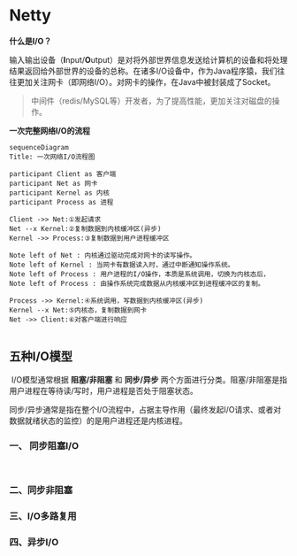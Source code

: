 # Netty



**什么是I/O？**

输入输出设备（**I**nput/**O**utput）是对将外部世界信息发送给计算机的设备和将处理结果返回给外部世界的设备的总称。在诸多I/O设备中，作为Java程序猿，我们往往更加关注网卡（即网络I/O）。对网卡的操作，在Java中被封装成了Socket。

> 中间件（redis/MySQL等）开发者，为了提高性能，更加关注对磁盘的操作。



**一次完整网络I/O的流程**

~~~mermaid
sequenceDiagram
Title: 一次网络I/O流程图

participant Client as 客户端
participant Net as 网卡
participant Kernel as 内核
participant Process as 进程

Client ->> Net:①发起请求
Net --x Kernel:②复制数据到内核缓冲区(异步)
Kernel ->> Process:③复制数据到用户进程缓冲区

Note left of Net : 内核通过驱动完成对网卡的读写操作。
Note left of Kernel : 当网卡有数据读入时，通过中断通知操作系统。
Note left of Process : 用户进程的I/O操作，本质是系统调用，切换为内核态后，
Note left of Process : 由操作系统完成数据从内核缓冲区到进程缓冲区的复制。

Process ->> Kernel:④系统调用，写数据到内核缓冲区(异步)
Kernel --x Net:⑤内核态，复制数据到网卡
Net ->> Client:⑥对客户端进行响应


~~~



## 五种I/O模型

​	I/O模型通常根据 **阻塞/非阻塞** 和 **同步/异步** 两个方面进行分类。阻塞/非阻塞是指用户进程在等待读/写时，用户进程是否处于阻塞状态。

同步/异步通常是指在整个I/O流程中，占据主导作用（最终发起I/O请求、或者对数据就绪状态的监控）的是用户进程还是内核进程。

###  一、 同步阻塞I/O

​	

### 二、同步非阻塞



### 三、I/O多路复用



### 四、异步I/O





